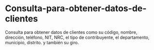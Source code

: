 # Consulta-para-obtener-datos-de-clientes
Consulta para obtener datos de clientes como su código, nombre, dirección, teléfono, NIT, NRC, el tipo de contribuyente,  el  departamento, municipio, distrito. y también su giro.
